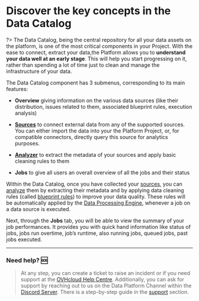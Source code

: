 # Discover the key concepts in the Data Catalog

?> The Data Catalog, being the central repository for all your data assets on the platform, is one of the most critical components in your Project. With the ease to connect, extract your data,the Platform allows you to **understand your data well at an early stage**. This will help you start progressing on it, rather than spending a lot of time just to clean and manage the infrastructure of your data. 

The Data Catalog component has 3 submenus, corresponding to its main features:

* **Overview** giving information on the various data sources (like their distribution, issues related to them, associated blueprint rules, execution analysis)

* [**Sources**](en/product/data-catalog/sources/index) to connect external data from any of the supported sources. You can either import the data into your the Platform Project, or, for compatible connectors, directly query this source for analytics purposes.

* [**Analyzer**](en/product/data-catalog/analyzer/index) to extract the metadata of your sources and apply basic cleaning rules to them

* **Jobs** to give all users an overall overview of all the jobs and their status


Within the Data Catalog, once you have collected your [sources](en/product/data-catalog/sources/index), you can [analyze](en/product/data-catalog/analyzer/index) them by extracting their metadata and by applying data cleaning rules (called [blueprint rules](en/product/data-catalog/analyzer/add-blueprint-rules)) to improve your data quality. These rules will be automatically applied by the [Data Processing Engine](/en/product/dpe/index), whenever a job on a data source is executed.


Next, through the **Jobs** tab, you will be able to view the summary of your job performances. It provides you with quick hand information like status of jobs, jobs run overtime, job’s runtime, also running jobs, queued jobs, past jobs executed. 


---
###  Need help? 🆘

> At any step, you can create a ticket to raise an incident or if you need support at the [OVHcloud Help Centre](https://help.ovhcloud.com/csm/fr-home?id=csm_index). Additionally, you can ask for support by reaching out to us on the Data Platform Channel within the [Discord Server](https://discord.com/channels/850031577277792286/1163465539981672559). There is a step-by-step guide in the [support](/en/support/index.md) section.